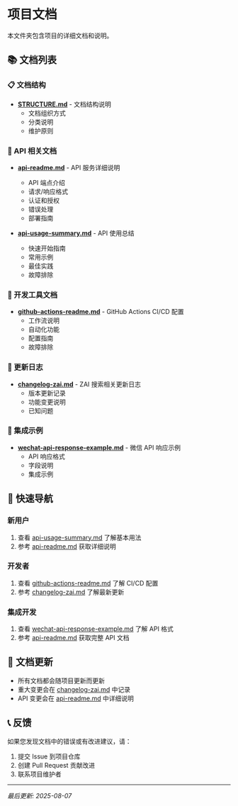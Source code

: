 # 项目文档

本文件夹包含项目的详细文档和说明。

## 📚 文档列表

### 📋 文档结构
- **[STRUCTURE.md](STRUCTURE.md)** - 文档结构说明
  - 文档组织方式
  - 分类说明
  - 维护原则

### 🚀 API 相关文档
- **[api-readme.md](api-readme.md)** - API 服务详细说明
  - API 端点介绍
  - 请求/响应格式
  - 认证和授权
  - 错误处理
  - 部署指南

- **[api-usage-summary.md](api-usage-summary.md)** - API 使用总结
  - 快速开始指南
  - 常用示例
  - 最佳实践
  - 故障排除

### 🔧 开发工具文档
- **[github-actions-readme.md](github-actions-readme.md)** - GitHub Actions CI/CD 配置
  - 工作流说明
  - 自动化功能
  - 配置指南
  - 故障排除

### 📝 更新日志
- **[changelog-zai.md](changelog-zai.md)** - ZAI 搜索相关更新日志
  - 版本更新记录
  - 功能变更说明
  - 已知问题

### 🔗 集成示例
- **[wechat-api-response-example.md](wechat-api-response-example.md)** - 微信 API 响应示例
  - API 响应格式
  - 字段说明
  - 集成示例

## 📖 快速导航

### 新用户
1. 查看 [api-usage-summary.md](api-usage-summary.md) 了解基本用法
2. 参考 [api-readme.md](api-readme.md) 获取详细说明

### 开发者
1. 查看 [github-actions-readme.md](github-actions-readme.md) 了解 CI/CD 配置
2. 参考 [changelog-zai.md](changelog-zai.md) 了解最新更新

### 集成开发
1. 查看 [wechat-api-response-example.md](wechat-api-response-example.md) 了解 API 格式
2. 参考 [api-readme.md](api-readme.md) 获取完整 API 文档

## 🔄 文档更新

- 所有文档都会随项目更新而更新
- 重大变更会在 [changelog-zai.md](changelog-zai.md) 中记录
- API 变更会在 [api-readme.md](api-readme.md) 中详细说明

## 📞 反馈

如果您发现文档中的错误或有改进建议，请：
1. 提交 Issue 到项目仓库
2. 创建 Pull Request 贡献改进
3. 联系项目维护者

---

*最后更新: 2025-08-07*
